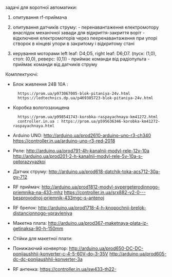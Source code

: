 задачі для воротної автоматики:

1. опитування rf-приймача

2. опитування датчиків струму:
        - перенавантаження електромотору внаслідок механічної завади для
          відкриття-закриття воріт
        - відключеня електромоторів через пееренавантаження при упорі 
          створок в кінцеві упори в закритому і відкритому стані
3. керування моторами left leaf: D4;D5, right leaf: D6;D7. (пуск: (1,0), стоп: (0,0), реверс: (0,1)) 
        - приймає команди від радіопульта
        - приймає команди від датчиків струму

Комплектуючі:

- Блок живлення 24В 10А :

        https://prom.ua/p973067005-blok-pitaniya-24v.html
        https://ledtechnics.dp.ua/p469385723-blok-pitaniya-24v.html
- Коробка вологозахищена 

        https://prom.ua/p998541743-korobka-raspayachnaya-km41272.html
        controller.in.ua : https://prom.ua/p595636346-korobka-km41272-raspayachnaya.html
- Arduino UNO:
        http://arduino.ua/prod2610-arduino-uno-r3-ch340
        https://controller.in.ua/arduino-uno-r3-red-2018
- Реле:
        http://arduino.ua/prod791-4h-kanalnii-modyl-rele-12v-10a
        http://arduino.ua/prod201-2-h-kanalnii-modyl-rele-5v-10a-s-optorazvyazkoi
- Датчик струму:
        http://arduino.ua/prod618-datchik-toka-acs712-30a-gy-712
- RF приймач:
        http://arduino.ua/prod1812-modyl-sypergeterodinnogo-priemnika-na-433-mhz
        https://controller.in.ua/srx882-v2-0---besprovodnoj-priemnik-433mgc-s-antenoj
- RF брелок:
        http://arduino.ua/prod1718-4-h-knopochnii-brelok-distancionnogo-ypravleniya
- Макетна плата:
        http://arduino.ua/prod367-maketnaya-plata-iz-getinaksa-90-h-150mm
- Стійки для макетної плати:
        
- Понижаючий конвертор:
        http://arduino.ua/prod650-DC-DC-ponijaushhii-konverter-c-4-5-60V-do-3-35V
        http://arduino.ua/prod605-dc-dc-ponijaushhii-konverter-3a
- RF антенка:
        https://controller.in.ua/sw433-th22-
